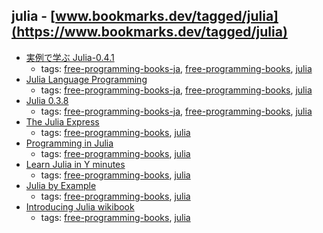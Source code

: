 julia - [www.bookmarks.dev/tagged/julia](https://www.bookmarks.dev/tagged/julia)
---
* [実例で学ぶ Julia-0.4.1](https://www.dropbox.com/s/lk7y8lifjcr1vf2/JuliaBook-20151201.pdf)
    * tags: [free-programming-books-ja](../tagged/free-programming-books-ja.md), [free-programming-books](../tagged/free-programming-books.md), [julia](../tagged/julia.md)
* [Julia Language Programming](http://www.geocities.jp/m_hiroi/light/julia.html)
    * tags: [free-programming-books-ja](../tagged/free-programming-books-ja.md), [free-programming-books](../tagged/free-programming-books.md), [julia](../tagged/julia.md)
* [Julia 0.3.8](http://stat.biopapyrus.net/julia/)
    * tags: [free-programming-books-ja](../tagged/free-programming-books-ja.md), [free-programming-books](../tagged/free-programming-books.md), [julia](../tagged/julia.md)
* [The Julia Express](http://bogumilkaminski.pl/files/julia_express.pdf)
    * tags: [free-programming-books](../tagged/free-programming-books.md), [julia](../tagged/julia.md)
* [Programming in Julia](http://quant-econ.net/jl/learning_julia.html)
    * tags: [free-programming-books](../tagged/free-programming-books.md), [julia](../tagged/julia.md)
* [Learn Julia in Y minutes](https://learnxinyminutes.com/docs/julia)
    * tags: [free-programming-books](../tagged/free-programming-books.md), [julia](../tagged/julia.md)
* [Julia by Example](http://samuelcolvin.github.io/JuliaByExample)
    * tags: [free-programming-books](../tagged/free-programming-books.md), [julia](../tagged/julia.md)
* [Introducing Julia wikibook](https://en.wikibooks.org/wiki/Introducing_Julia)
    * tags: [free-programming-books](../tagged/free-programming-books.md), [julia](../tagged/julia.md)
